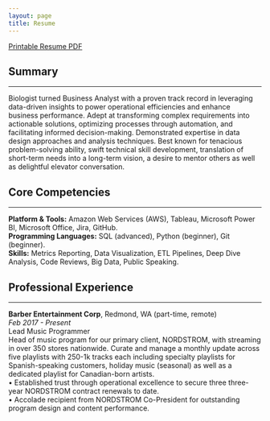 ```yaml
---
layout: page
title: Resume
---
```

[Printable Resume PDF](https://biancaliebhaber.github.io/Bianca%20Liebhaber%20Resume.pdf)
## Summary
***
Biologist turned Business Analyst with a proven track record in leveraging data-driven insights to power operational efficiencies and enhance business performance. Adept at transforming complex requirements into actionable solutions, optimizing processes through automation, and facilitating informed decision-making. Demonstrated expertise in data design approaches and analysis techniques. Best known for tenacious problem-solving ability, swift technical skill development, translation of short-term needs into a long-term vision, a desire to mentor others as well as delightful elevator conversation.

## Core Competencies
***
**Platform & Tools:** Amazon Web Services (AWS), Tableau, Microsoft Power BI, Microsoft Office, Jira, GitHub.<br/>
**Programming Languages:** SQL (advanced), Python (beginner), Git (beginner).<br/>
**Skills:** Metrics Reporting, Data Visualization, ETL Pipelines, Deep Dive Analysis, Code Reviews, Big Data, Public Speaking.

## Professional Experience
***
**Barber Entertainment Corp**, Redmond, WA (part-time, remote)<br/>
*Feb 2017 - Present* <br/>
Lead Music Programmer						        			                 
Head of music program for our primary client, NORDSTROM, with streaming in over 350 stores nationwide. Curate and manage a monthly update across five playlists with 250-1k tracks each including specialty playlists for Spanish-speaking customers, holiday music (seasonal) as well as a dedicated playlist for Canadian-born artists.<br/>
 • Established trust through operational excellence to secure three three-year NORDSTROM contract renewals to date.<br/>
 • Accolade recipient from NORDSTROM Co-President for outstanding program design and content performance.



